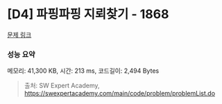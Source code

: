 # [D4] 파핑파핑 지뢰찾기 - 1868 

[문제 링크](https://swexpertacademy.com/main/code/problem/problemDetail.do?contestProbId=AV5LwsHaD1MDFAXc) 

### 성능 요약

메모리: 41,300 KB, 시간: 213 ms, 코드길이: 2,494 Bytes



> 출처: SW Expert Academy, https://swexpertacademy.com/main/code/problem/problemList.do